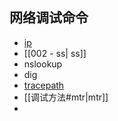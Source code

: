 
## 网络调试命令

- [ip](001%20-%20ip.md)
- [[002 - ss| ss]]
- nslookup
- dig
- [tracepath](003%20-%20tracepath.md)
- [[调试方法#mtr|mtr]]
- 